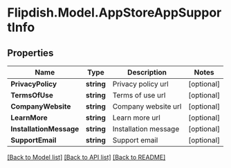 # Flipdish.Model.AppStoreAppSupportInfo
## Properties

Name | Type | Description | Notes
------------ | ------------- | ------------- | -------------
**PrivacyPolicy** | **string** | Privacy policy url | [optional] 
**TermsOfUse** | **string** | Terms of use url | [optional] 
**CompanyWebsite** | **string** | Company website url | [optional] 
**LearnMore** | **string** | Learn more url | [optional] 
**InstallationMessage** | **string** | Installation message | [optional] 
**SupportEmail** | **string** | Support email | [optional] 

[[Back to Model list]](../README.md#documentation-for-models) [[Back to API list]](../README.md#documentation-for-api-endpoints) [[Back to README]](../README.md)

